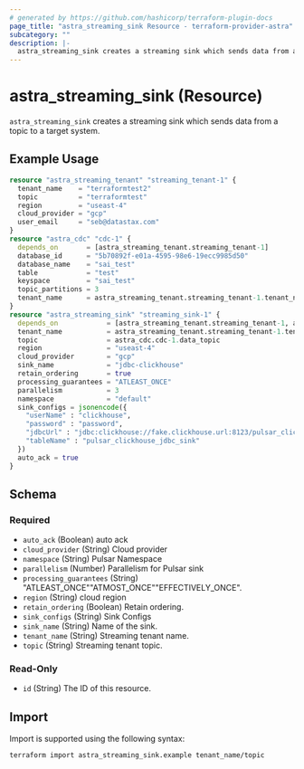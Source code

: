 ```yaml
---
# generated by https://github.com/hashicorp/terraform-plugin-docs
page_title: "astra_streaming_sink Resource - terraform-provider-astra"
subcategory: ""
description: |-
  astra_streaming_sink creates a streaming sink which sends data from a topic to a target system.
---
```


# astra_streaming_sink (Resource)

`astra_streaming_sink` creates a streaming sink which sends data from a topic to a target system.

## Example Usage

```terraform
resource "astra_streaming_tenant" "streaming_tenant-1" {
  tenant_name    = "terraformtest2"
  topic          = "terraformtest"
  region         = "useast-4"
  cloud_provider = "gcp"
  user_email     = "seb@datastax.com"
}
resource "astra_cdc" "cdc-1" {
  depends_on       = [astra_streaming_tenant.streaming_tenant-1]
  database_id      = "5b70892f-e01a-4595-98e6-19ecc9985d50"
  database_name    = "sai_test"
  table            = "test"
  keyspace         = "sai_test"
  topic_partitions = 3
  tenant_name      = astra_streaming_tenant.streaming_tenant-1.tenant_name
}
resource "astra_streaming_sink" "streaming_sink-1" {
  depends_on            = [astra_streaming_tenant.streaming_tenant-1, astra_cdc.cdc-1]
  tenant_name           = astra_streaming_tenant.streaming_tenant-1.tenant_name
  topic                 = astra_cdc.cdc-1.data_topic
  region                = "useast-4"
  cloud_provider        = "gcp"
  sink_name             = "jdbc-clickhouse"
  retain_ordering       = true
  processing_guarantees = "ATLEAST_ONCE"
  parallelism           = 3
  namespace             = "default"
  sink_configs = jsonencode({
    "userName" : "clickhouse",
    "password" : "password",
    "jdbcUrl" : "jdbc:clickhouse://fake.clickhouse.url:8123/pulsar_clickhouse_jdbc_sink",
    "tableName" : "pulsar_clickhouse_jdbc_sink"
  })
  auto_ack = true
}
```

<!-- schema generated by tfplugindocs -->
## Schema

### Required

- `auto_ack` (Boolean) auto ack
- `cloud_provider` (String) Cloud provider
- `namespace` (String) Pulsar Namespace
- `parallelism` (Number) Parallelism for Pulsar sink
- `processing_guarantees` (String) "ATLEAST_ONCE""ATMOST_ONCE""EFFECTIVELY_ONCE".
- `region` (String) cloud region
- `retain_ordering` (Boolean) Retain ordering.
- `sink_configs` (String) Sink Configs
- `sink_name` (String) Name of the sink.
- `tenant_name` (String) Streaming tenant name.
- `topic` (String) Streaming tenant topic.

### Read-Only

- `id` (String) The ID of this resource.

## Import

Import is supported using the following syntax:

```shell
terraform import astra_streaming_sink.example tenant_name/topic
```
